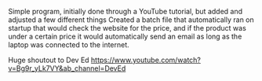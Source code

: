 Simple program, initially done through a YouTube tutorial, but added and adjusted a few different things
Created a batch file that automatically ran on startup that would check the website for the price, and if the product was under a certain price it would automatically send an email as long as the laptop was connected to the internet. 

Huge shoutout to Dev Ed
https://www.youtube.com/watch?v=Bg9r_yLk7VY&ab_channel=DevEd
